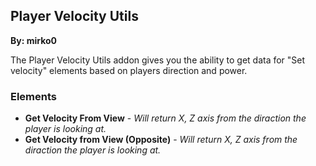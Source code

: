## Player Velocity Utils
**By: mirko0**
<br>

The Player Velocity Utils addon gives you the ability to get data for "Set velocity" elements based on players direction and power.
<br>

### Elements
* **Get Velocity From View** - *Will return X, Z axis from the diraction the player is looking at.*
* **Get Velocity from View (Opposite)** - *Will return X, Z axis from the diraction the player is looking at.*
